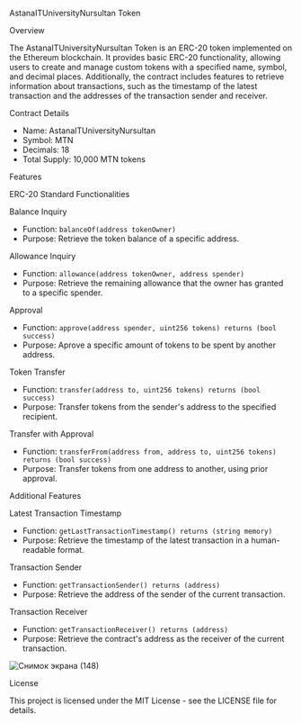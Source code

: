 AstanaITUniversityNursultan Token

Overview

The AstanaITUniversityNursultan Token is an ERC-20 token implemented on the Ethereum blockchain. It provides basic ERC-20 functionality, allowing users to create and manage custom tokens with a specified name, symbol, and decimal places. Additionally, the contract includes features to retrieve information about transactions, such as the timestamp of the latest transaction and the addresses of the transaction sender and receiver.

Contract Details

- Name: AstanaITUniversityNursultan
- Symbol: MTN
- Decimals: 18
- Total Supply: 10,000 MTN tokens

Features

ERC-20 Standard Functionalities

Balance Inquiry

- Function: `balanceOf(address tokenOwner)`
- Purpose: Retrieve the token balance of a specific address.

 Allowance Inquiry

- Function: `allowance(address tokenOwner, address spender)`
- Purpose: Retrieve the remaining allowance that the owner has granted to a specific spender.

Approval

- Function: `approve(address spender, uint256 tokens) returns (bool success)`
- Purpose: Aprove a specific amount of tokens to be spent by another address.

Token Transfer

- Function: `transfer(address to, uint256 tokens) returns (bool success)`
- Purpose: Transfer tokens from the sender's address to the specified recipient.

Transfer with Approval

- Function: `transferFrom(address from, address to, uint256 tokens) returns (bool success)`
- Purpose: Transfer tokens from one address to another, using prior approval.

 Additional Features

Latest Transaction Timestamp

- Function: `getLastTransactionTimestamp() returns (string memory)`
- Purpose: Retrieve the timestamp of the latest transaction in a human-readable format.

Transaction Sender

- Function: `getTransactionSender() returns (address)`
- Purpose: Retrieve the address of the sender of the current transaction.

Transaction Receiver

- Function: `getTransactionReceiver() returns (address)`
- Purpose: Retrieve the contract's address as the receiver of the current transaction.
  
![Снимок экрана (148)](https://github.com/Moldakhmetov21/AstanaITUniversityNursultan/assets/156776337/c84e748e-fcf3-4a5d-a364-8f5554d66d94)

License

This project is licensed under the MIT License - see the LICENSE file for details.

